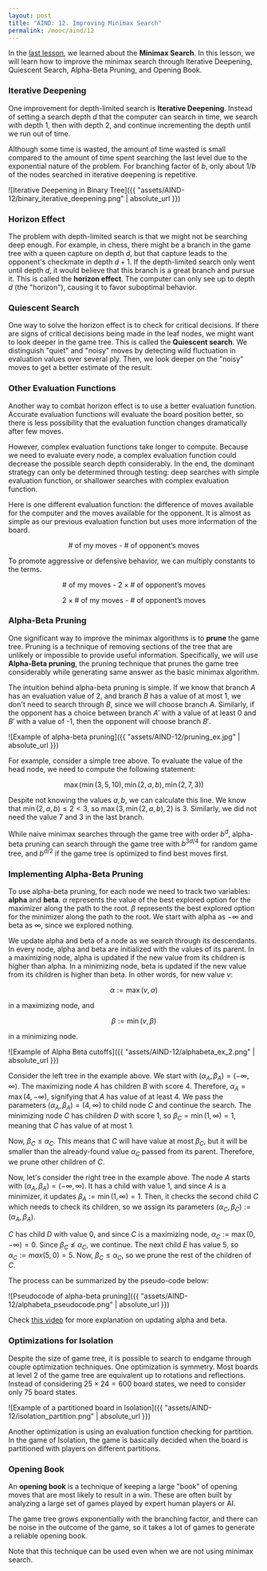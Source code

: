 ```yaml
---
layout: post
title: "AIND: 12. Improving Minimax Search"
permalink: /mooc/aind/12
---
```


In the [last lesson](/mooc/aind/11), we learned about the **Minimax Search**. In this lesson, we will learn how to improve the minimax search through Iterative Deepening, Quiescent Search, Alpha-Beta Pruning, and Opening Book.

### Iterative Deepening

One improvement for depth-limited search is **Iterative Deepening**. Instead of setting a search depth $d$ that the computer can search in time, we search with depth $1$, then with depth $2$, and continue incrementing the depth until we run out of time.

Although some time is wasted, the amount of time wasted is small compared to the amount of time spent searching the last level due to the exponential nature of the problem. For branching factor of $b$, only about $1 / b$ of the nodes searched in iterative deepening is repetitive.

![Iterative Deepening in Binary Tree]({{ "assets/AIND-12/binary_iterative_deepening.png" | absolute_url }})

### Horizon Effect

The problem with depth-limited search is that we might not be searching deep enough. For example, in chess, there might be a branch in the game tree with a queen capture on depth $d$, but that capture leads to the opponent's checkmate in depth $d+1$. If the depth-limited search only went until depth $d$, it would believe that this branch is a great branch and pursue it. This is called the **horizon effect**. The computer can only see up to depth $d$ (the "horizon"), causing it to favor suboptimal behavior.

### Quiescent Search

One way to solve the horizon effect is to check for critical decisions. If there are signs of critical decisions being made in the leaf nodes, we might want to look deeper in the game tree. This is called the **Quiescent search**. We distinguish "quiet" and "noisy" moves by detecting wild fluctuation in evaluation values over several ply. Then, we look deeper on the "noisy" moves to get a better estimate of the result.

### Other Evaluation Functions

Another way to combat horizon effect is to use a better evaluation function. Accurate evaluation functions will evaluate the board position better, so there is less possibility that the evaluation function changes dramatically after few moves.

However, complex evaluation functions take longer to compute. Because we need to evaluate every node, a complex evaluation function could decrease the possible search depth considerably. In the end, the dominant strategy can only be determined through testing: deep searches with simple evaluation function, or shallower searches with complex evaluation function.

Here is one different evaluation function: the difference of moves available for the computer and the moves available for the opponent. It is almost as simple as our previous evaluation function but uses more information of the board.

$$ \text{# of my moves - # of opponent's moves}$$

To promote aggressive or defensive behavior, we can multiply constants to the terms.

$$ \text{# of my moves - 2} \times \text{# of opponent's moves}$$

$$ 2 \times \text{# of my moves - # of opponent's moves}$$

### Alpha-Beta Pruning

One significant way to improve the minimax algorithms is to **prune** the game tree. Pruning is a technique of removing sections of the tree that are unlikely or impossible to provide useful information. Specifically, we will use **Alpha-Beta pruning**, the pruning technique that prunes the game tree considerably while generating same answer as the basic minimax algorithm.

The intuition behind alpha-beta pruning is simple. If we know that branch $A$ has an evaluation value of 2, and branch $B$ has a value of at most 1, we don't need to search through $B$, since we will choose branch $A$. Similarly, if the opponent has a choice between branch $A'$ with a value of at least 0 and $B'$ with a value of -1, then the opponent will choose branch $B'$.

![Example of alpha-beta pruning]({{ "assets/AIND-12/pruning_ex.jpg" | absolute_url }})

For example, consider a simple tree above. To evaluate the value of the head node, we need to compute the following statement:

$$\max(\min(3, 5, 10), \min(2, a, b), \min(2, 7, 3)) $$

Despite not knowing the values $a,b$, we can calculate this line. We know that $\min(2, a, b) \leq 2 < 3$, so $\max(3, \min(2, a, b), 2)$ is $3$. Similarly, we did not need the value  $7$ and $3$ in the last branch.

While naive minimax searches through the game tree with order $b^d$, alpha-beta pruning can search through the game tree with $b^{3d / 4}$ for random game tree, and $b^{d / 2}$ if the game tree is optimized to find best moves first.

### Implementing Alpha-Beta Pruning

To use alpha-beta pruning, for each node we need to track two variables: **alpha** and **beta**. $\alpha$ represents the value of the best explored option for the maximizer along the path to the root. $\beta$ represents the best explored option for the minimizer along the path to the root. We start with alpha as $-\infty$ and beta as $\infty$, since we explored nothing.

We update alpha and beta of a node as we search through its descendants. In every node, alpha and beta are initialized with the values of its parent. In a maximizing node, alpha is updated if the new value from its children is higher than alpha. In a minimizing node, beta is updated if the new value from its children is higher than beta. In other words, for new value $v$:

$$ \alpha := \max(v, \alpha) $$

in a maximizing node, and 

$$ \beta := \min(v, \beta) $$

in a minimizing node.

![Example of Alpha Beta cutoffs]({{ "assets/AIND-12/alphabeta_ex_2.png" | absolute_url }})

Consider the left tree in the example above. We start with $(\alpha_A, \beta_A) = (-\infty, \infty)$. The maximizing node $A$ has children $B$ with score 4. Therefore, $\alpha_A = \max(4, -\infty)$, signifying that $A$ has value of at least $4$. We pass the parameters $(\alpha_A, \beta_A) = (4, \infty)$ to child node $C$ and continue the search. The minimizing node $C$ has children $D$ with score 1, so $\beta_C = \min(1, \infty) = 1$, meaning that $C$ has value of at most 1.

Now, $\beta_C \leq \alpha_C$. This means that $C$ will have value at most $\beta_C$, but it will be smaller than the already-found value $\alpha_C$ passed from its parent. Therefore, we prune other children of $C$.

Now, let's consider the right tree in the example above. The node $A$ starts with $(\alpha_A, \beta_A) = (-\infty, \infty)$. It has a child with value $1$, and since $A$ is a minimizer, it updates $\beta_A := \min(1, \infty) = 1$. Then, it checks the second child $C$ which needs to check its children, so we assign its parameters $(\alpha_C, \beta_C) := (\alpha_A, \beta_A)$.

$C$ has child $D$ with value $0$, and since $C$ is a maximizing node, $\alpha_C := \max(0, -\infty) = 0$. Since $\beta_C \not\leq \alpha_C$, we continue. The next child $E$ has value $5$, so $\alpha_C := max(5, 0) = 5$. Now, $\beta_C \leq \alpha_C$, so we prune the rest of the children of $C$.

The process can be summarized by the pseudo-code below:

![Pseudocode of alpha-beta pruning]({{ "assets/AIND-12/alphabeta_pseudocode.png" | absolute_url }})

Check [this video](https://youtu.be/l-hh51ncgDI?t=9m10s) for more explanation on updating alpha and beta.

### Optimizations for Isolation

Despite the size of game tree, it is possible to search to endgame through couple optimization techniques. One optimization is symmetry. Most boards at level 2 of the game tree are equivalent up to rotations and reflections. Instead of considering $25 \times 24 = 600$ board states, we need to  consider only $75$ board states.

![Example of a partitioned board in Isolation]({{ "assets/AIND-12/isolation_partition.png" | absolute_url }})

Another optimization is using an evaluation function checking for partition. In the game of Isolation, the game is basically decided when the board is partitioned with players on different partitions.

### Opening Book

An **opening book** is a technique of keeping a large "book" of opening moves that are most likely to result in a win. These are often built by analyzing a large set of games played by expert human players or AI.

The game tree grows exponentially with the branching factor, and there can be noise in the outcome of the game, so it takes a lot of games to generate a reliable opening book.

Note that this technique can be used even when we are not using minimax search.

